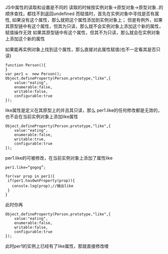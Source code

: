 JS中属性的读取和设置是不同的
读取的时候按实例对象->原型对象->原型对象..的顺序查找，都找不到返回undefined
而赋值时，首先在实例对象中寻找是否有属性,
如果没有这个属性，那么就把这个属性添加到实例对象上；
但是有例外，如果其原型链中有这个属性，但其为只读，那么就不会实例对象上添加这个新的属性，赋值操作无效
如果其原型链中有这个属性，但其不为只读，那么就会在实例对象上添加这个新的属性

如果能再实例对象上找到这个属性，那么直接对此属性赋值(也不一定看其是否只读)

```
function Person(){
}
var per1 =  new Person();
Object.defineProperty(Person.prototype,"like",{
    value:"eating",
    enumerable:false,
    writable:false,
    configurable:true
});
```

like属性是定义在其原型上的并且其只读，那么
per1.like的任何修改都是无效的，也不会在当前实例对象上添加like属性

```
Object.defineProperty(Person.prototype,"like",{
    value:"eating",
    enumerable:false,
    writable:true,
    configurable:true
});
```

per1.like的可被修改，在当前实例对象上添加了属性like

```
per1.like=“gogog”;

for(var prop in per1){
 if(per1.hasOwnProperty(prop)){
   console.log(prop);//输出like
 }
}
```

此时你再

```
Object.defineProperty(Person.prototype,"like",{
    value:"eating",
    enumerable:false,
    writable:false,
    configurable:true
});
```

此时per1的实例上已经有了like属性，那就直接修改喽